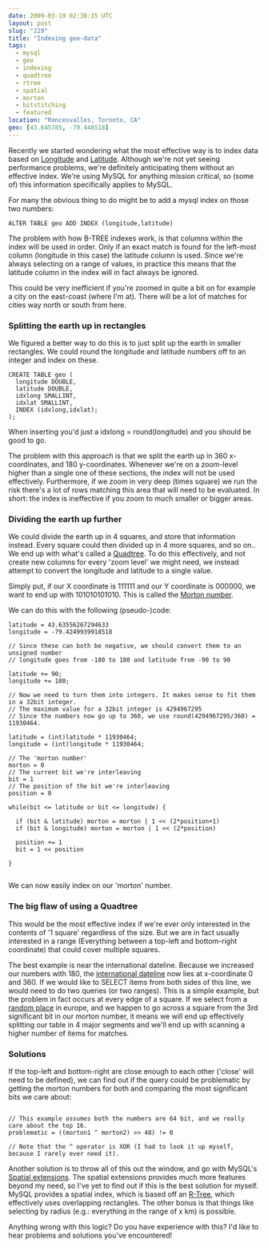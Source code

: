 ```yaml
---
date: 2009-03-19 02:38:15 UTC
layout: post
slug: "229"
title: "Indexing geo-data"
tags:
  - mysql
  - geo
  - indexing
  - quadtree
  - rtree
  - spatial
  - morton
  - bitstitching
  - featured
location: "Roncesvalles, Toronto, CA"
geo: [43.645785, -79.448518]
---
```

<p>Recently we started wondering what the most effective way is to index data based
on <a href="http://en.wikipedia.org/wiki/Longitude">Longitude</a> and 
<a href="http://en.wikipedia.org/wiki/Latitude">Latitude</a>. Although we're not yet
seeing performance problems, we're definitely anticipating them without an effective index. 
We're using MySQL for anything mission critical, so (some of) this information specifically 
applies to MySQL.</p>

<p>For many the obvious thing to do might be to add a mysql index on those two numbers:</p> 

```
ALTER TABLE geo ADD INDEX (longitude,latitude)
```

<p>The problem with how B-TREE indexes work, is that columns within the index will be used
in order. Only if an exact match is found for the left-most column (longitude in this case)
the latitude column is used. Since we're always selecting on a range of values, in practice
this means that the latitude column in the index will in fact always be ignored.</p>

<p>This could be very inefficient if you're zoomed in quite a bit on for example a city on the 
east-coast (where I'm at). There will be a lot of matches for cities way north or south from here.</p>

<h3>Splitting the earth up in rectangles</h3>

<p>We figured a better way to do this is to just split up the earth in smaller rectangles.
We could round the longitude and latitude numbers off to an integer and index on these.</p>

```
CREATE TABLE geo (
  longitude DOUBLE,
  latitude DOUBLE,
  idxlong SMALLINT,
  idxlat SMALLINT,
  INDEX (idxlong,idxlat);
);

```

<p>When inserting you'd just a idxlong = round(longitude) and you should be good to go.</p>

<p>The problem with this approach is that we split the earth up in 360 x-coordinates, and 180 y-coordinates.
Whenever we're on a zoom-level higher than a single one of these sections, the index will not be used effectively.
Furthermore, if we zoom in very deep (times square) we run the risk there's a lot of rows matching this area
that will need to be evaluated. In short: the index is ineffective if you zoom to much smaller or bigger areas.</p>

<h3>Dividing the earth up further</h3>

<p>We could divide the earth up in 4 squares, and store that information instead. Every square could
 then divided up in 4 more squares, and so on.. We end up with what's called a <a href="http://en.wikipedia.org/wiki/Quadtree">Quadtree</a>. To do this effectively, 
and not create new columns for every 'zoom level' we might need, we instead attempt to convert the longitude and
latitude to a single value.</p>

<p>Simply put, if our X coordinate is 111111 and our Y coordinate is 000000, we want to end up with 101010101010.
This is called the <a href="http://en.wikipedia.org/wiki/Morton_number_(number_theory)">Morton number</a>.</p>

<p>We can do this with the following (pseudo-)code:</p>

```
latitude = 43.63556267294633
longitude = -79.4249939918518

// Since these can both be negative, we should convert them to an unsigned number
// longitude goes from -180 to 180 and latitude from -90 to 90

latitude += 90;
longitude += 180;

// Now we need to turn them into integers. It makes sense to fit them in a 32bit integer.
// The maximum value for a 32bit integer is 4294967295
// Since the numbers now go up to 360, we use round(4294967295/360) = 11930464.

latitude = (int)latitude * 11930464;
longitude = (int)longitude * 11930464;

// The 'morton number' 
morton = 0
// The current bit we're interleaving
bit = 1
// The position of the bit we're interleaving
position = 0

while(bit <= latitude or bit <= longitude) {

  if (bit & latitude) morton = morton | 1 << (2*position+1)
  if (bit & longitude) morton = morton | 1 << (2*position)

  position += 1
  bit = 1 << position

}


```

<p>We can now easily index on our 'morton' number.</p>

<h3>The big flaw of using a Quadtree</h3>

<p>This would be the most effective index if we're ever only interested in the contents of '1 square' 
regardless of the size. But we are in fact usually interested in a range (Everything between a
top-left and bottom-right coordinate) that could cover multiple squares.</p>

<p>The best example is near the international dateline. Because we increased our numbers with 180, 
the <a href="http://maps.google.com/maps?f=q&source=s_q&hl=en&geocode=&q=0.00000,+-180.0000+(Secret+Treasure)&sll=0,-180&sspn=130.439788,316.40625&g=0.00000,+-180.0000&ie=UTF8&ll=0,-180&spn=79.549539,158.203125&z=3&iwloc=addr">
international dateline</a> now lies at x-coordinate 0 and 360. If we would like to SELECT items from both
sides of this line, we would need to do two queries (or two ranges). This is a simple example, 
but the problem in fact occurs at every edge of a square. If we select from a 
<a href="http://maps.google.com/maps?f=q&source=s_q&hl=en&geocode=&q=moddergat,+the+netherlands&sll=53.141339,6.024971&sspn=0.012717,0.038624&ie=UTF8&ll=53.407588,6.082649&spn=0.048095,0.154495&t=h&z=13&iwloc=addr">random place</a>
in europe, and we happen to go across a square from the 3rd significant bit in our morton number, it means 
we will end up effectively splitting our table in 4 major segments and we'll end up with scanning a higher number of items for matches.</p>

<h3>Solutions</h3>

<p>If the top-left and bottom-right are close enough to each other ('close' will need to be defined),
we can find out if the query could be problematic by getting the morton numbers for both and comparing
the most significant bits we care about:</p>

```

// This example assumes both the numbers are 64 bit, and we really care about the top 16.   
problematic = ((morton1 ^ morton2) >> 48) != 0

// Note that the ^ operator is XOR (I had to look it up myself, because I rarely ever need it).

```

<p>Another solution is to throw all of this out the window, and go with MySQL's 
<a href="http://dev.mysql.com/doc/refman/5.0/en/spatial-extensions.html">Spatial extensions</a>.
The spatial extensions provides much more features beyond my need, so I've yet to find out 
if this is the best solution for myself. MySQL provides a spatial index, which is based off 
an <a href="http://en.wikipedia.org/wiki/R-tree">R-Tree</a>, which effectively uses overlapping 
rectangles. The other bonus is that things like selecting by radius (e.g.: everything in the range of x km) is possible.</p>

<p>Anything wrong with this logic? Do you have experience with this? I'd like to hear problems and solutions you've encountered!</p>
